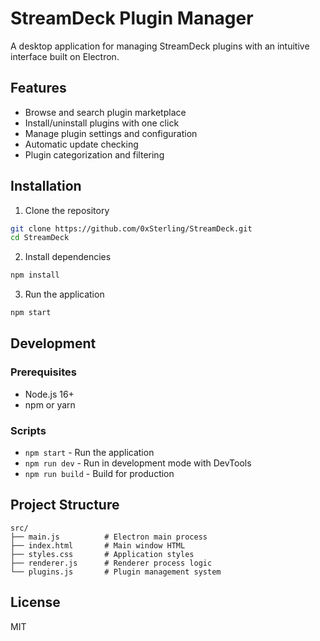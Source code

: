 # StreamDeck Plugin Manager

A desktop application for managing StreamDeck plugins with an intuitive interface built on Electron.

## Features

- Browse and search plugin marketplace
- Install/uninstall plugins with one click
- Manage plugin settings and configuration
- Automatic update checking
- Plugin categorization and filtering

## Installation

1. Clone the repository
```bash
git clone https://github.com/0xSterling/StreamDeck.git
cd StreamDeck
```

2. Install dependencies
```bash
npm install
```

3. Run the application
```bash
npm start
```

## Development

### Prerequisites
- Node.js 16+
- npm or yarn

### Scripts
- `npm start` - Run the application
- `npm run dev` - Run in development mode with DevTools
- `npm run build` - Build for production

## Project Structure

```
src/
├── main.js          # Electron main process
├── index.html       # Main window HTML
├── styles.css       # Application styles
├── renderer.js      # Renderer process logic
└── plugins.js       # Plugin management system
```

## License

MIT
